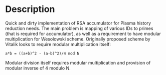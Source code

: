 # Description

Quick and dirty implementation of RSA accumulator for Plasma history reduction needs. The main problem is mapping of various IDs to primes (that is required for accumulator), as well as a requirement to have modular multiplication for Wesolowski scheme. Originally proposed scheme by Vitalik looks to require modular multiplication itself:

```
a*b = ((a+b)^2 - (a-b)^2)/4 mod N
```

Modular division itself requires modular multiplication and provision of modular inverse of 4 modulo N.